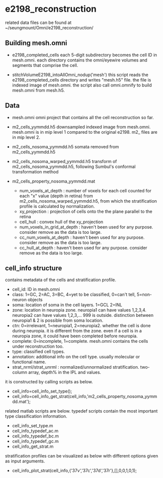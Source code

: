 # e2198_reconstruction

related data files can be found at ~/seungmount/Omni/e2198_reconstruction/

Building mesh.omni
--------------
* e2198_completed_cells
  each 5-digit subdirectory becomes the cell ID in mesh.omni. each directory contains the omni/eyewire volumes and segments that comprise the cell. 

* stitchVolumeE2198_intoAllOmni_nodup('mesh')
  this script reads the e2198_completed_cells directory and writes "mesh.h5" file. the file is indexed image of mesh.omni. the script also call omni.omnify to build mesh.omni from mesh.h5. 

Data
--------------
* mesh.omni 
  omni project that contains all the cell reconstruction so far. 

* m2_cells_yymmdd.h5 
  downsampled indexed image from mesh.omni. mesh.omni is in mip level 1 compared to the original e2198. m2_ files are in mip level 2. 

* m2_cells_nosoma_yymmdd.h5
  somata removed from m2_cells_yymmdd.h5

* m2_cells_nosoma_warped_yymmdd.h5
  transform of m2_cells_nosoma_yymmdd.h5, following Sumbul's conformal transformation method

* m2_cells_property_nosoma_yymmdd.mat 
  * num_voxels_at_depth : number of voxels for each cell counted for each "x" value (depth in retina) from m2_cells_nosoma_warped_yymmdd.h5, from which the stratification profile is calculated by normalization. 
  * xy_projection : projection of cells onto the the plane parallel to the retina
  * cell_hull : convex hull of the xy_projection
  * num_voxels_in_grid_at_depth : haven't been used for any purpose. consider remove as the data is too large. 
  * cc_num_voxels_at_depth : haven't been used for any purpose. consider remove as the data is too large. 
  * cc_hull_at_depth : haven't been used for any purpose. consider remove as the data is too large. 


cell_info structure
--------------
contains metadata of the cells and stratification profile. 

* cell_id: ID in mesh.omni
* class: 1=GC, 2=AC, 3=BC, 4=yet to be classified, 0=can't tell, 5=non-neuron objects
* soma: location of soma in the cell layers. 1=GCL 2=INL
* zone: location in neuropia zone. neuropia1 can have values 1,2,3,4. neuropia2 can have values 1,2,3,... 999 is outside. distinction between neuropia1 & 2 is possible from soma location. 
* ctn: 0=irrelevant, 1=neuropia1, 2=neuropia2. whether the cell is done during neuropia. it is different from the zone. even if a cell is in a neuropia zone, it could have been completed before neuropia. 
* complete: 0=incomplete, 1=complete. mesh.omni contains the cells under reconstruction too.
* type: classified cell types. 
* annotation: additional info on the cell type. usually molecular or functional name. 
* strat_nrml/strat_unrml : normalized/unnormalized stratification. two-column array, depth% in the IPL and values. 

it is constructed by calling scripts as below. 

* cell_info=cell_info_set_type();
* cell_info=cell_info_get_strat(cell_info,'m2_cells_property_nosoma_yymmdd.mat');

related matlab scripts are below. typedef scripts contain the most important type classification information. 

* cell_info_set_type.m
 * cell_info_typedef_ac.m
 * cell_info_typedef_bc.m
 * cell_info_typedef_gc.m         
* cell_info_get_strat.m

stratification profiles can be visualized as below with different options given as input arguments.

* cell_info_plot_strat(cell_info,{'37v','37c','37d','37r'},[],0,0,1,0,1);

